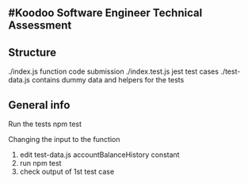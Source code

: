 ## #Koodoo Software Engineer Technical Assessment

## Structure

./index.js function code submission
./index.test.js jest test cases
./test-data.js contains dummy data and helpers for the tests

## General info

Run the tests
npm test

Changing the input to the function

1. edit test-data.js accountBalanceHistory constant
2. run npm test
3. check output of 1st test case
